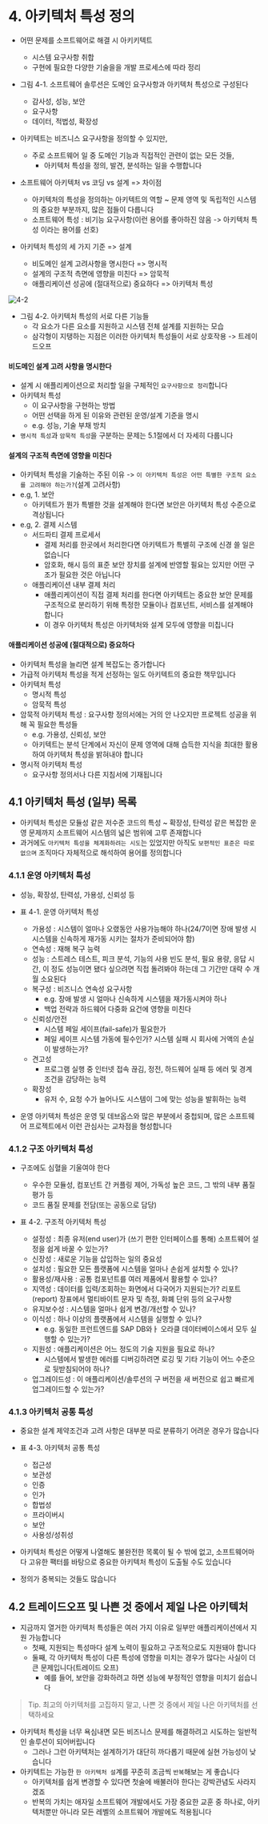 # 4. 아키텍처 특성 정의

- 어떤 문제를 소프트웨어로 해결 시 아키키텍트

  - 시스템 요구사항 취합
  - 구현에 필요한 다양한 기술을을 개발 프로세스에 따라 정리

- 그림 4-1. 소프트웨어 솔루션은 도메인 요구사항과 아키텍처 특성으로 구성된다

  - 감사성, 성능, 보안
  - 요구사항
  - 데이터, 적법성, 확장성

- 아키텍트는 비즈니스 요구사항을 정의할 수 있지만,

  - 주로 소프트웨어 일 중 도메인 기능과 직접적인 관련이 없는 모든 것들,
    - 아키텍처 특성을 정의, 발견, 분석하는 일을 수행합니다

- 소프트웨어 아키텍처 vs 코딩 vs 설계 => 차이점

  - 아키텍처의 특성을 정의하는 아키텍트의 역할 ~ 문제 영역 및 독립적인 시스템의 중요한 부분까지, 많은 점들이 다릅니다
  - 소프트웨어 특성 : 비기능 요구사항(이런 용어를 좋아하진 않음 -> 아키텍처 특성 이라는 용어를 선호)

- 아키텍처 특성의 세 가지 기준 => 설계
  - 비도메인 설계 고려사항을 명시한다 => 명시적
  - 설계의 구조적 측면에 영향을 미친다 => 암묵적
  - 애플리케이션 성공에 (절대적으로) 중요하다 => 아키텍처 특성

![4-2](./images/4-2.jpeg)

- 그림 4-2. 아키텍처 특성의 서로 다른 기능들
  - 각 요소가 다른 요소를 지원하고 시스템 전체 설계를 지원하는 모습
  - 삼각형이 지탱하는 지점은 이러한 아키텍처 특성들이 서로 상호작용 -> 트레이드오프

#### 비도메인 설계 고려 사항을 명시한다

- 설계 시 애플리케이션으로 처리할 일을 구체적인 `요구사항으로 정리`합니다
- 아키텍처 특성
  - 이 요구사항을 구현하는 방법
  - 어떤 선택을 하게 된 이유와 관련된 운영/설계 기준을 명시
  - e.g. 성능, 기술 부채 방치
- `명시적 특성`과 `암묵적 특성`을 구분하는 문제는 5.1절에서 더 자세히 다룹니다

#### 설계의 구조적 측면에 영향을 미친다

- 아키텍처 특성을 기술하는 주된 이유 -> `이 아키텍처 특성은 어떤 특별한 구조적 요소를 고려해야 하는가?`(설계 고려사항)
- e.g, 1. 보안
  - 아키텍트가 뭔가 특별한 것을 설계해야 한다면 보안은 아키텍처 특성 수준으로 격상됩니다
- e.g, 2. 결제 시스템
  - 서드파티 결제 프로세서
    - 결제 처리를 한곳에서 처리한다면 아키텍트가 특별히 구조에 신경 쓸 일은 없습니다
    - 암호화, 해시 등의 표준 보안 장치를 설계에 반영할 필요는 있지만 어떤 구조가 필요한 것은 아닙니다
  - 애플리케이션 내부 결제 처리
    - 애플리케이션이 직접 결제 처리를 한다면 아키텍트는 중요한 보안 문제를 구조적으로 분리하기 위해 특정한 모듈이나 컴포넌트, 서비스를 설계해야 합니다
    - 이 경우 아키텍처 특성은 아키텍처와 설계 모두에 영향을 미칩니다

#### 애플리케이션 성공에 (절대적으로) 중요하다

- 아키텍처 특성을 늘리면 설계 복잡도는 증가합니다
- 가급적 아키텍처 특성을 적게 선정하는 일도 아키텍트의 중요한 책무입니다
- 아키텍처 특성
  - 명시적 특성
  - 암묵적 특성
- 암묵적 아키텍처 특성 : 요구사항 정의서에는 거의 안 나오지만 프로젝트 성공을 위해 꼭 필요한 특성들
  - e.g. 가용성, 신뢰성, 보안
  - 아키텍트는 분석 단계에서 자신이 문제 영역에 대해 습득한 지식을 최대한 활용하여 아키텍처 특성을 밝혀내야 합니다
- 명시적 아키텍처 특성
  - 요구사항 정의서나 다른 지침서에 기재됩니다

## 4.1 아키텍처 특성 (일부) 목록

- 아키텍처 특성은 모듈성 같은 저수준 코드의 특성 ~ 확장성, 탄력성 같은 복잡한 운영 문제까지 소프트웨어 시스템의 넓은 범위에 고루 존재합니다
- 과거에도 `아키텍처 특성을 체계화하려는 시도`는 있었지만 아직도 `보편적인 표준은 따로 없으며` 조직마다 자체적으로 해석하여 용어를 정의합니다

### 4.1.1 운영 아키텍처 특성

- 성능, 확장성, 탄력성, 가용성, 신뢰성 등

- 표 4-1. 운영 아키텍처 특성
  - 가용성 : 시스템이 얼마나 오랬동안 사용가능해야 하나(24/7이면 장애 발생 시 시스템을 신속하게 재가동 시키는 절차가 준비되어야 함)
  - 연속성 : 재해 복구 능력
  - 성능 : 스트레스 테스트, 피크 분석, 기능의 사용 빈도 분석, 필요 용량, 응답 시간, 이 정도 성능이면 됐다 싶으려면 직접 돌려봐야 하는데 그 기간만 대략 수 개월 소요된다
  - 복구성 : 비즈니스 연속성 요구사항
    - e.g. 장애 발생 시 얼마나 신속하게 시스템을 재가동시켜야 하나
    - 백업 전략과 하드웨어 다중화 요건에 영향을 미친다
  - 신뢰성/안전
    - 시스템 페일 세이프(fail-safe)가 필요한가
    - 페일 세이프 시스템 가동에 필수인가? 시스템 실패 시 회사에 거액의 손실이 발생하는가?
  - 견고성
    - 프로그램 실행 중 인터넷 접속 끊김, 정전, 하드웨어 실패 등 에러 및 경계 조건을 감당하는 능력
  - 확장성
    - 유저 수, 요청 수가 늘어나도 시스템이 그에 맞는 성능을 발휘하는 능력
- 운영 아키텍처 특성은 운영 및 데브옵스와 많은 부분에서 중첩되며, 많은 소프트웨어 프로젝트에서 이런 관심사는 교차점을 형성합니다

### 4.1.2 구조 아키텍처 특성

- 구조에도 심혈을 기울여야 한다

  - 우수한 모듈성, 컴포넌트 간 커플링 제어, 가독성 높은 코드, 그 밖의 내부 품질 평가 등
  - 코드 품질 문제를 전담(또는 공동으로 담당)

- 표 4-2. 구조적 아키텍처 특성
  - 설정성 : 최종 유저(end user)가 (쓰기 편한 인터페이스를 통해) 소프트웨어 설정을 쉽게 바꿀 수 있는가?
  - 신장성 : 새로운 기능을 삽입하는 일의 중요성
  - 설치성 : 필요한 모든 플랫폼에 시스템을 얼마나 손쉽게 설치할 수 있나?
  - 활용성/재사용 : 공통 컴포넌트를 여러 제품에서 활용할 수 있나?
  - 지역성 : 데이터를 입력/조회하는 화면에서 다국어가 지원되는가? 리포트(report) 장표에서 멀티바이트 문자 및 측정, 화폐 단위 등의 요구사항
  - 유지보수성 : 시스템을 얼마나 쉽게 변경/개선할 수 있나?
  - 이식성 : 하나 이상의 플랫폼에서 시스템을 실행할 수 있나?
    - e.g. 동일한 프런트엔드를 SAP DB와ㅏ 오라클 데이터베이스에서 모두 실행할 수 있는가?
  - 지원성 : 애플리케이션은 어느 정도의 기술 지원을 필요로 하나?
    - 시스템에서 발생한 에러를 디버깅하려면 로깅 및 기타 기능이 어느 수준으로 뒷받침되어야 하나?
  - 업그레이드성 : 이 애플리케이션/솔루션의 구 버전을 새 버전으로 쉽고 빠르게 업그레이드할 수 있는가?

### 4.1.3 아키텍처 공통 특성

- 중요한 설계 제약조건과 고려 사항은 대부분 따로 분류하기 어려운 경우가 많습니다

- 표 4-3. 아키텍처 공통 특성

  - 접근성
  - 보관성
  - 인증
  - 인가
  - 합법성
  - 프라이버시
  - 보안
  - 사용성/성취성

- 아키텍처 특성은 어떻게 나열해도 불완전한 목록이 될 수 밖에 없고, 소프트웨어마다 고유한 팩터를 바탕으로 중요한 아키텍처 특성이 도출될 수도 있습니다
- 정의가 중복되는 것들도 많습니다

## 4.2 트레이드오프 및 나쁜 것 중에서 제일 나은 아키텍처

- 지금까지 열거한 아키텍처 특성들은 여러 가지 이유로 일부만 애플리케이션에서 지원 가능합니다
  - 첫째, 지원되는 특성마다 설계 노력이 필요하고 구조적으로도 지원돼야 합니다
  - 둘째, 각 아키텍처 특성이 다른 특성에 영향을 미치는 경우가 많다는 사실이 더 큰 문제입니다(트레이드 오프)
    - 예를 들어, 보안을 강화하려고 하면 성능에 부정적인 영향을 미치기 쉽습니다

> Tip. 최고의 아키텍처를 고집하지 말고, 나쁜 것 중에서 제일 나은 아키텍처를 선택하세요

- 아키텍처 특성을 너무 욕심내면 모든 비즈니스 문제를 해결하려고 시도하는 일반적인 솔루션이 되어버립니다
  - 그러나 그런 아키텍처는 설계하기가 대단히 까다롭기 때문에 실현 가능성이 낮습니다
- 아키텍트는 가능한 `한 아키텍처 설`계를 꾸준히 조금씩 `반복`해보는 게 좋습니다
  - 아키텍처를 쉽게 변경할 수 있다면 첫술에 배불러야 한다는 강박관념도 사라지겠죠
  - 반복의 가치는 애자일 소프트웨어 개발에서도 가장 중요한 교훈 중 하나로, 아키텍처뿐만 아니라 모든 레벨의 소프트웨어 개발에도 적용됩니다
